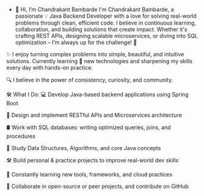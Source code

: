 - 👋 Hi, I’m Chandrakant Bambarde
 I'm Chandrakant Bambarde, a passionate 💡 Java Backend Developer with a love for solving real-world problems through clean, efficient code. I believe in continuous learning, collaboration, and building solutions that create impact. Whether it's crafting REST APIs, designing scalable microservices, or diving into SQL optimization – I’m always up for the challenge! 🚀

✨ I enjoy turning complex problems into simple, beautiful, and intuitive solutions. Currently learning 🔄 new technologies and sharpening my skills every day with hands-on practice.

🔍 I believe in the power of consistency, curiosity, and community.

🛠️ What I Do:
💻 Develop Java-based backend applications using Spring Boot

🔧 Design and implement RESTful APIs and Microservices architecture

🛢️ Work with SQL databases: writing optimized queries, joins, and procedures

🧠 Study Data Structures, Algorithms, and core Java concepts

🛠️ Build personal & practice projects to improve real-world dev skills

🔄 Constantly learning new tools, frameworks, and cloud practices

💬 Collaborate in open-source or peer projects, and contribute on GitHub

